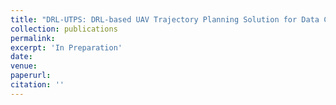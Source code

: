 ```yaml
---
title: "DRL-UTPS: DRL-based UAV Trajectory Planning Solution for Data Collection in Dynamic IoT Network"
collection: publications
permalink: 
excerpt: 'In Preparation'
date: 
venue: 
paperurl: 
citation: ''
---
```

